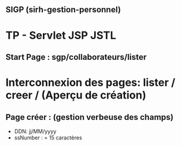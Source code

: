 ## SIGP (sirh-gestion-personnel)
# TP - Servlet JSP JSTL
## Start Page : sgp/collaborateurs/lister
# Interconnexion des pages: lister / creer / (Aperçu de création)
## Page créer : (gestion verbeuse des champs)
* DDN: jj/MM/yyyy
* ssNumber : = 15 caractères
